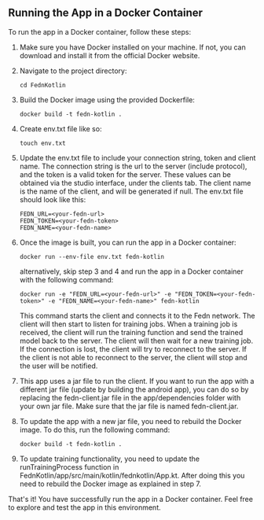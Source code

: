 ## Running the App in a Docker Container

To run the app in a Docker container, follow these steps:

1. Make sure you have Docker installed on your machine. If not, you can download and install it from the official Docker website.

2. Navigate to the project directory:

    ```shell
    cd FednKotlin
    ```

3. Build the Docker image using the provided Dockerfile:

    ```shell
    docker build -t fedn-kotlin .
    ```

4. Create env.txt file like so:

    ```shell
    touch env.txt
    ```

5. Update the env.txt file to include your connection string, token and client name. The connection string is the url to the server (include protocol), and the token is a valid token for the server. These values can be obtained via the studio interface, under the clients tab. The client name is the name of the client, and will be generated if null. The env.txt file should look like this:

    ```shell
    FEDN_URL=<your-fedn-url>
    FEDN_TOKEN=<your-fedn-token>
    FEDN_NAME=<your-fedn-name>
    ```

6. Once the image is built, you can run the app in a Docker container:

    ```shell
    docker run --env-file env.txt fedn-kotlin
    ```

    alternatively, skip step 3 and 4 and run the app in a Docker container with the following command:

    ```shell
    docker run -e "FEDN_URL=<your-fedn-url>" -e "FEDN_TOKEN=<your-fedn-token>" -e "FEDN_NAME=<your-fedn-name>" fedn-kotlin
    ```

    This command starts the client and connects it to the Fedn network. The client will then start to listen for training jobs. When a training job is received, the client will run the training function and send the trained model back to the server. The client will then wait for a new training job. If the connection is lost, the client will try to reconnect to the server. If the client is not able to reconnect to the server, the client will stop and the user will be notified.

7. This app uses a jar file to run the client. If you want to run the app with a different jar file (update by building the android app), you can do so by replacing the fedn-client.jar file in the app/dependencies folder with your own jar file. Make sure that the jar file is named fedn-client.jar.

8. To update the app with a new jar file, you need to rebuild the Docker image. To do this, run the following command:

    ```shell
    docker build -t fedn-kotlin .
    ```

9. To update training functionality, you need to update the runTrainingProcess function in FednKotlin/app/src/main/kotlin/fednkotlin/App.kt. After doing this you need to rebuild the Docker image as explained in step 7. 

That's it! You have successfully run the app in a Docker container. Feel free to explore and test the app in this environment.
